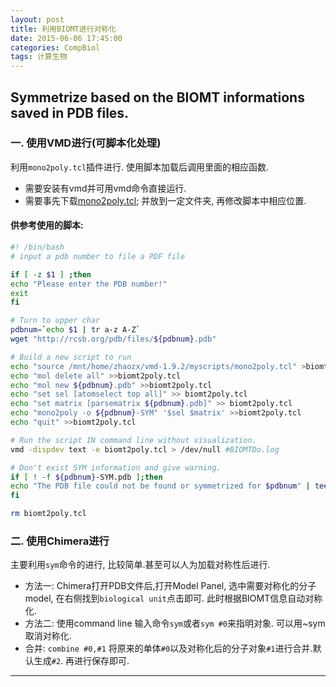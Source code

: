 ```yaml
---
layout: post
title: 利用BIOMT进行对称化
date: 2015-06-06 17:45:00
categories: CompBiol
tags: 计算生物
---
```

## Symmetrize based on the BIOMT informations saved in PDB files.

### 一. 使用VMD进行(可脚本化处理)
利用`mono2poly.tcl`插件进行. 使用脚本加载后调用里面的相应函数.
- 需要安装有vmd并可用vmd命令直接运行.
- 需要事先下载[mono2poly.tcl](http://www.ks.uiuc.edu/Research/vmd/script_library/scripts/mono2poly/mono2poly.tcl); 并放到一定文件夹, 再修改脚本中相应位置.

#### 供参考使用的脚本:
``` bash
#! /bin/bash
# input a pdb number to file a PDF file

if [ -z $1 ] ;then
echo "Please enter the PDB number!"
exit
fi

# Turn to upper char
pdbnum=`echo $1 | tr a-z A-Z`
wget "http://rcsb.org/pdb/files/${pdbnum}.pdb"

# Build a new script to run
echo "source /mnt/home/zhaozx/vmd-1.9.2/myscripts/mono2poly.tcl" >biomt2poly.tcl
echo "mol delete all" >>biomt2poly.tcl
echo "mol new ${pdbnum}.pdb" >>biomt2poly.tcl
echo "set sel [atomselect top all]" >> biomt2poly.tcl
echo "set matrix [parsematrix ${pdbnum}.pdb]" >> biomt2poly.tcl
echo "mono2poly -o ${pdbnum}-SYM" '$sel $matrix' >>biomt2poly.tcl
echo "quit" >>biomt2poly.tcl

# Run the script IN command line without visualization.
vmd -dispdev text -e biomt2poly.tcl > /dev/null #BIOMTDo.log

# Don't exist SYM information and give warning.
if [ ! -f ${pdbnum}-SYM.pdb ];then
echo "The PDB file could not be found or symmetrized for $pdbnum" | tee -a errorPDB.log
fi

rm biomt2poly.tcl
```

### 二. 使用Chimera进行
主要利用`sym`命令的进行, 比较简单.甚至可以人为加载对称性后进行.
- 方法一: 
Chimera打开PDB文件后,打开Model Panel, 选中需要对称化的分子model, 在右侧找到`biological unit`点击即可. 此时根据BIOMT信息自动对称化.
- 方法二:
使用command line 输入命令`sym`或者`sym #0`来指明对象. 可以用~sym取消对称化.
- 合并:
`combine #0,#1` 将原来的单体`#0`以及对称化后的分子对象`#1`进行合并.默认生成`#2`. 再进行保存即可.

---

